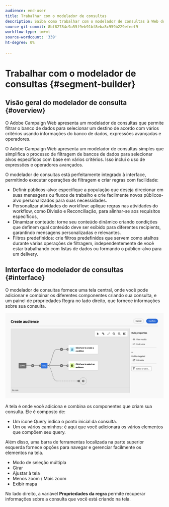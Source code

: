 ```yaml
---
audience: end-user
title: Trabalhar com o modelador de consultas
description: Saiba como trabalhar com o modelador de consultas à Web do Adobe Campaign.
source-git-commit: 8bf82784c9a55f9eb91bf8eba8c959b229efeef9
workflow-type: tm+mt
source-wordcount: '339'
ht-degree: 0%

---
```


# Trabalhar com o modelador de consultas {#segment-builder}

## Visão geral do modelador de consulta {#overview}

O Adobe Campaign Web apresenta um modelador de consultas que permite filtrar o banco de dados para selecionar um destino de acordo com vários critérios usando informações do banco de dados, expressões avançadas e operadores.


O Adobe Campaign Web apresenta um modelador de consultas simples que simplifica o processo de filtragem de bancos de dados para selecionar alvos específicos com base em vários critérios. Isso inclui o uso de expressões e operadores avançados.

O modelador de consultas está perfeitamente integrado à interface, permitindo executar operações de filtragem e criar regras com facilidade:

* Definir públicos-alvo: especifique a população que deseja direcionar em suas mensagens ou fluxos de trabalho e crie facilmente novos públicos-alvo personalizados para suas necessidades.
* Personalizar atividades do workflow: aplique regras nas atividades do workflow, como Divisão e Reconciliação, para alinhar-se aos requisitos específicos,
* Dinamizar conteúdo: torne seu conteúdo dinâmico criando condições que definem qual conteúdo deve ser exibido para diferentes recipients, garantindo mensagens personalizadas e relevantes.
* Filtros predefinidos: crie filtros predefinidos que servem como atalhos durante várias operações de filtragem, independentemente de você estar trabalhando com listas de dados ou formando o público-alvo para um delivery.

## Interface do modelador de consultas {#interface}

O modelador de consultas fornece uma tela central, onde você pode adicionar e combinar os diferentes componentes criando sua consulta, e um painel de propriedades Regra no lado direito, que fornece informações sobre sua consulta.

![](assets/query-interface.png)

A tela é onde você adiciona e combina os componentes que criam sua consulta. Ele é composto de:

* Um ícone Query indica o ponto inicial da consulta.
* Um ou vários caminhos: é aqui que você adicionará os vários elementos que compõem seu query.

Além disso, uma barra de ferramentas localizada na parte superior esquerda fornece opções para navegar e gerenciar facilmente os elementos na tela.

* Modo de seleção múltipla
* Girar
* Ajustar à tela
* Menos zoom / Mais zoom
* Exibir mapa


No lado direito, a variável **Propriedades da regra** permite recuperar informações sobre a consulta que você está criando na tela.
